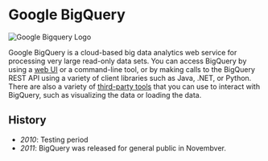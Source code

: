 # Google BigQuery 

![Google Bigquery Logo](https://cdn-images-1.medium.com/max/440/0*4dorQigbt7af0Fjm.png)

Google BigQuery is a cloud-based big data analytics web service for processing very large read-only data sets. You can access BigQuery by using a [web UI](https://accounts.google.com/signin/v2/identifier?service=bigquery&passive=1209600&continue=https%3A%2F%2Fbigquery.cloud.google.com%2F&followup=https%3A%2F%2Fbigquery.cloud.google.com%2F&flowName=GlifWebSignIn&flowEntry=ServiceLogin) or a command-line tool, or by making calls to the BigQuery REST API using a variety of client libraries such as Java, .NET, or Python. There are also a variety of [third-party tools](https://cloud.google.com/bigquery/partners/) that you can use to interact with BigQuery, such as visualizing the data or loading the data.

## History 
* *2010*: Testing period 
* *2011*: BigQuery was released for general public in Novembver. 

